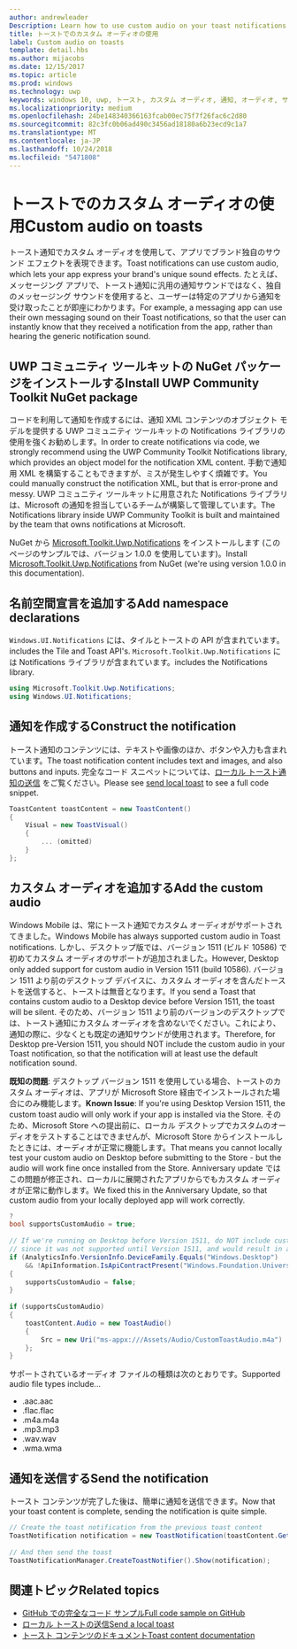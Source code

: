 ```yaml
---
author: andrewleader
Description: Learn how to use custom audio on your toast notifications.
title: トーストでのカスタム オーディオの使用
label: Custom audio on toasts
template: detail.hbs
ms.author: mijacobs
ms.date: 12/15/2017
ms.topic: article
ms.prod: windows
ms.technology: uwp
keywords: windows 10, uwp, トースト, カスタム オーディオ, 通知, オーディオ, サウンド
ms.localizationpriority: medium
ms.openlocfilehash: 24be148340366163fcab00ec75f7f26fac6c2d80
ms.sourcegitcommit: 82c3fc0b06ad490c3456ad18180a6b23ecd9c1a7
ms.translationtype: MT
ms.contentlocale: ja-JP
ms.lasthandoff: 10/24/2018
ms.locfileid: "5471808"
---
```

# <a name="custom-audio-on-toasts"></a><span data-ttu-id="dc949-103">トーストでのカスタム オーディオの使用</span><span class="sxs-lookup"><span data-stu-id="dc949-103">Custom audio on toasts</span></span>

<span data-ttu-id="dc949-104">トースト通知でカスタム オーディオを使用して、アプリでブランド独自のサウンド エフェクトを表現できます。</span><span class="sxs-lookup"><span data-stu-id="dc949-104">Toast notifications can use custom audio, which lets your app express your brand's unique sound effects.</span></span> <span data-ttu-id="dc949-105">たとえば、メッセージング アプリで、トースト通知に汎用の通知サウンドではなく、独自のメッセージング サウンドを使用すると、ユーザーは特定のアプリから通知を受け取ったことが即座にわかります。</span><span class="sxs-lookup"><span data-stu-id="dc949-105">For example, a messaging app can use their own messaging sound on their Toast notifications, so that the user can instantly know that they received a notification from the app, rather than hearing the generic notification sound.</span></span>

## <a name="install-uwp-community-toolkit-nuget-package"></a><span data-ttu-id="dc949-106">UWP コミュニティ ツールキットの NuGet パッケージをインストールする</span><span class="sxs-lookup"><span data-stu-id="dc949-106">Install UWP Community Toolkit NuGet package</span></span>

<span data-ttu-id="dc949-107">コードを利用して通知を作成するには、通知 XML コンテンツのオブジェクト モデルを提供する UWP コミュニティ ツールキットの Notifications ライブラリの使用を強くお勧めします。</span><span class="sxs-lookup"><span data-stu-id="dc949-107">In order to create notifications via code, we strongly recommend using the UWP Community Toolkit Notifications library, which provides an object model for the notification XML content.</span></span> <span data-ttu-id="dc949-108">手動で通知用 XML を構築することもできますが、ミスが発生しやすく煩雑です。</span><span class="sxs-lookup"><span data-stu-id="dc949-108">You could manually construct the notification XML, but that is error-prone and messy.</span></span> <span data-ttu-id="dc949-109">UWP コミュニティ ツールキットに用意された Notifications ライブラリは、Microsoft の通知を担当しているチームが構築して管理しています。</span><span class="sxs-lookup"><span data-stu-id="dc949-109">The Notifications library inside UWP Community Toolkit is built and maintained by the team that owns notifications at Microsoft.</span></span>

<span data-ttu-id="dc949-110">NuGet から [Microsoft.Toolkit.Uwp.Notifications](https://www.nuget.org/packages/Microsoft.Toolkit.Uwp.Notifications/) をインストールします (このページのサンプルでは、バージョン 1.0.0 を使用しています)。</span><span class="sxs-lookup"><span data-stu-id="dc949-110">Install [Microsoft.Toolkit.Uwp.Notifications](https://www.nuget.org/packages/Microsoft.Toolkit.Uwp.Notifications/) from NuGet (we're using version 1.0.0 in this documentation).</span></span>


## <a name="add-namespace-declarations"></a><span data-ttu-id="dc949-111">名前空間宣言を追加する</span><span class="sxs-lookup"><span data-stu-id="dc949-111">Add namespace declarations</span></span>

`Windows.UI.Notifications` <span data-ttu-id="dc949-112"> には、タイルとトーストの API が含まれています。</span><span class="sxs-lookup"><span data-stu-id="dc949-112">includes the Tile and Toast API's.</span></span> `Microsoft.Toolkit.Uwp.Notifications` <span data-ttu-id="dc949-113"> には Notifications ライブラリが含まれています。</span><span class="sxs-lookup"><span data-stu-id="dc949-113">includes the Notifications library.</span></span>

```csharp
using Microsoft.Toolkit.Uwp.Notifications;
using Windows.UI.Notifications;
```


## <a name="construct-the-notification"></a><span data-ttu-id="dc949-114">通知を作成する</span><span class="sxs-lookup"><span data-stu-id="dc949-114">Construct the notification</span></span>

<span data-ttu-id="dc949-115">トースト通知のコンテンツには、テキストや画像のほか、ボタンや入力も含まれています。</span><span class="sxs-lookup"><span data-stu-id="dc949-115">The toast notification content includes text and images, and also buttons and inputs.</span></span> <span data-ttu-id="dc949-116">完全なコード スニペットについては、[ローカル トースト通知の送信](send-local-toast.md) をご覧ください。</span><span class="sxs-lookup"><span data-stu-id="dc949-116">Please see [send local toast](send-local-toast.md) to see a full code snippet.</span></span>

```csharp
ToastContent toastContent = new ToastContent()
{
    Visual = new ToastVisual()
    {
        ... (omitted)
    }
};
```


## <a name="add-the-custom-audio"></a><span data-ttu-id="dc949-117">カスタム オーディオを追加する</span><span class="sxs-lookup"><span data-stu-id="dc949-117">Add the custom audio</span></span>

<span data-ttu-id="dc949-118">Windows Mobile は、常にトースト通知でカスタム オーディオがサポートされてきました。</span><span class="sxs-lookup"><span data-stu-id="dc949-118">Windows Mobile has always supported custom audio in Toast notifications.</span></span> <span data-ttu-id="dc949-119">しかし、デスクトップ版では、バージョン 1511 (ビルド 10586) で初めてカスタム オーディオのサポートが追加されました。</span><span class="sxs-lookup"><span data-stu-id="dc949-119">However, Desktop only added support for custom audio in Version 1511 (build 10586).</span></span> <span data-ttu-id="dc949-120">バージョン 1511 より前のデスクトップ デバイスに、カスタム オーディオを含んだトーストを送信すると、トーストは無音となります。</span><span class="sxs-lookup"><span data-stu-id="dc949-120">If you send a Toast that contains custom audio to a Desktop device before Version 1511, the toast will be silent.</span></span> <span data-ttu-id="dc949-121">そのため、バージョン 1511 より前のバージョンのデスクトップでは、トースト通知にカスタム オーディオを含めないでください。これにより、通知の際に、少なくとも既定の通知サウンドが使用されます。</span><span class="sxs-lookup"><span data-stu-id="dc949-121">Therefore, for Desktop pre-Version 1511, you should NOT include the custom audio in your Toast notification, so that the notification will at least use the default notification sound.</span></span>

<span data-ttu-id="dc949-122">**既知の問題**: デスクトップ バージョン 1511 を使用している場合、トーストのカスタム オーディオは、アプリが Microsoft Store 経由でインストールされた場合にのみ機能します。</span><span class="sxs-lookup"><span data-stu-id="dc949-122">**Known Issue**: If you're using Desktop Version 1511, the custom toast audio will only work if your app is installed via the Store.</span></span> <span data-ttu-id="dc949-123">そのため、Microsoft Store への提出前に、ローカル デスクトップでカスタムのオーディオをテストすることはできませんが、Microsoft Store からインストールしたときには、オーディオが正常に機能します。</span><span class="sxs-lookup"><span data-stu-id="dc949-123">That means you cannot locally test your custom audio on Desktop before submitting to the Store - but the audio will work fine once installed from the Store.</span></span> <span data-ttu-id="dc949-124">Anniversary update ではこの問題が修正され、ローカルに展開されたアプリからでもカスタム オーディオが正常に動作します。</span><span class="sxs-lookup"><span data-stu-id="dc949-124">We fixed this in the Anniversary Update, so that custom audio from your locally deployed app will work correctly.</span></span>

```csharp
?
bool supportsCustomAudio = true;
 
// If we're running on Desktop before Version 1511, do NOT include custom audio
// since it was not supported until Version 1511, and would result in a silent toast.
if (AnalyticsInfo.VersionInfo.DeviceFamily.Equals("Windows.Desktop")
    && !ApiInformation.IsApiContractPresent("Windows.Foundation.UniversalApiContract", 2))
{
    supportsCustomAudio = false;
}
 
if (supportsCustomAudio)
{
    toastContent.Audio = new ToastAudio()
    {
        Src = new Uri("ms-appx:///Assets/Audio/CustomToastAudio.m4a")
    };
}
```

<span data-ttu-id="dc949-125">サポートされているオーディオ ファイルの種類は次のとおりです。</span><span class="sxs-lookup"><span data-stu-id="dc949-125">Supported audio file types include...</span></span>

- <span data-ttu-id="dc949-126">.aac</span><span class="sxs-lookup"><span data-stu-id="dc949-126">.aac</span></span>
- <span data-ttu-id="dc949-127">.flac</span><span class="sxs-lookup"><span data-stu-id="dc949-127">.flac</span></span>
- <span data-ttu-id="dc949-128">.m4a</span><span class="sxs-lookup"><span data-stu-id="dc949-128">.m4a</span></span>
- <span data-ttu-id="dc949-129">.mp3</span><span class="sxs-lookup"><span data-stu-id="dc949-129">.mp3</span></span>
- <span data-ttu-id="dc949-130">.wav</span><span class="sxs-lookup"><span data-stu-id="dc949-130">.wav</span></span>
- <span data-ttu-id="dc949-131">.wma</span><span class="sxs-lookup"><span data-stu-id="dc949-131">.wma</span></span>


## <a name="send-the-notification"></a><span data-ttu-id="dc949-132">通知を送信する</span><span class="sxs-lookup"><span data-stu-id="dc949-132">Send the notification</span></span>

<span data-ttu-id="dc949-133">トースト コンテンツが完了した後は、簡単に通知を送信できます。</span><span class="sxs-lookup"><span data-stu-id="dc949-133">Now that your toast content is complete, sending the notification is quite simple.</span></span>

```csharp
// Create the toast notification from the previous toast content
ToastNotification notification = new ToastNotification(toastContent.GetXml());
             
// And then send the toast
ToastNotificationManager.CreateToastNotifier().Show(notification);
```


## <a name="related-topics"></a><span data-ttu-id="dc949-134">関連トピック</span><span class="sxs-lookup"><span data-stu-id="dc949-134">Related topics</span></span>

- [<span data-ttu-id="dc949-135">GitHub での完全なコード サンプル</span><span class="sxs-lookup"><span data-stu-id="dc949-135">Full code sample on GitHub</span></span>](https://github.com/WindowsNotifications/quickstart-toast-with-custom-audio)
- [<span data-ttu-id="dc949-136">ローカル トーストの送信</span><span class="sxs-lookup"><span data-stu-id="dc949-136">Send a local toast</span></span>](send-local-toast.md)
- [<span data-ttu-id="dc949-137">トースト コンテンツのドキュメント</span><span class="sxs-lookup"><span data-stu-id="dc949-137">Toast content documentation</span></span>](adaptive-interactive-toasts.md)